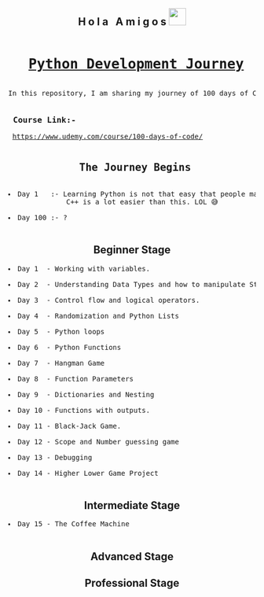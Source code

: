<h2 align="center">H o l a &nbsp; A m i g o s <img src="https://media.giphy.com/media/hvRJCLFzcasrR4ia7z/giphy.gif" width="35px"></h2>


<pre>
<h1 align = "center"> <a href="https://en.wikipedia.org/wiki/Python_(programming_language)">Python Development Journey</a></h1>
In this repository, I am sharing my journey of 100 days of Code Complete Python Developer Bootcamp by Dr. Angela Yu on Udemy.
</pre>

<pre>
<h3> Course Link:- </h3> <a href="https://www.udemy.com/course/100-days-of-code/">https://www.udemy.com/course/100-days-of-code/</a>
</pre>

<pre>
<h2 align="center"> The Journey Begins</h2>
<li>Day 1   :- Learning Python is not that easy that people make it sound like.
              C++ is a lot easier than this. LOL 😅</li>
<li>Day 100 :- ?</li>
</pre>

<h2 align="center"> Beginner Stage </h2>

<pre>
<li>Day 1  - Working with variables.</li>
<li>Day 2  - Understanding Data Types and how to manipulate Strings.</li>
<li>Day 3  - Control flow and logical operators.</li>
<li>Day 4  - Randomization and Python Lists</li>
<li>Day 5  - Python loops</li>
<li>Day 6  - Python Functions</li>
<li>Day 7  - Hangman Game</li>
<li>Day 8  - Function Parameters</li>
<li>Day 9  - Dictionaries and Nesting</li>
<li>Day 10 - Functions with outputs.</li>
<li>Day 11 - Black-Jack Game.</li>
<li>Day 12 - Scope and Number guessing game</li>
<li>Day 13 - Debugging</li>
<li>Day 14 - Higher Lower Game Project</li>
</pre>

<h2 align="center"> Intermediate Stage </h2> 

<pre>
<li>Day 15 - The Coffee Machine</li>
</pre>
<h2 align="center"> Advanced Stage </h2> 

<h2 align="center"> Professional Stage </h2>


